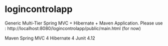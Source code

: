 # logincontrolapp
Generic Multi-Tier Spring MVC + Hibernate + Maven Application. Please use : http://localhost:8080/logincontrolapp/public/main.html (for now)

Maven
Spring MVC 4
Hibernate 4
Junit 4.12
